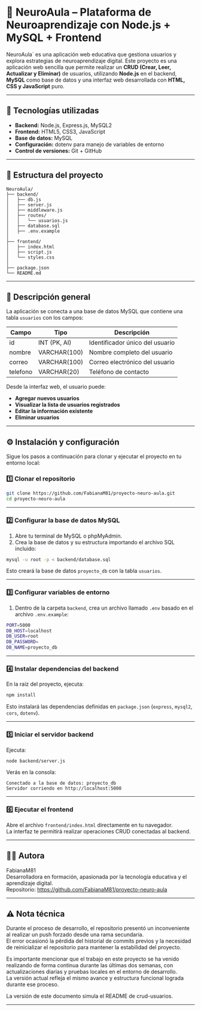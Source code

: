 # 🧠 NeuroAula – Plataforma de Neuroaprendizaje con Node.js + MySQL + Frontend

NeuroAula` es una aplicación web educativa que gestiona usuarios y explora estrategias de neuroaprendizaje digital. Este proyecto es una aplicación web sencilla que permite realizar un **CRUD (Crear, Leer, Actualizar y Eliminar)** de usuarios, utilizando **Node.js** en el backend, **MySQL** como base de datos y una interfaz web desarrollada con **HTML, CSS y JavaScript** puro.


---

## 🚀 Tecnologías utilizadas

- **Backend:** Node.js, Express.js, MySQL2  
- **Frontend:** HTML5, CSS3, JavaScript  
- **Base de datos:** MySQL  
- **Configuración:** dotenv para manejo de variables de entorno  
- **Control de versiones:** Git + GitHub  

---

## 📂 Estructura del proyecto

```
NeuroAula/
├── backend/
│   ├── db.js
│   ├── server.js
│   ├── middleware.js
│   ├── routes/
│   │   └── usuarios.js
│   ├── database.sql
│   ├── .env.example
│
├── frontend/
│   ├── index.html
│   ├── script.js
│   └── styles.css
│
├── package.json
└── README.md
```

---

## 🧾 Descripción general

La aplicación se conecta a una base de datos MySQL que contiene una tabla `usuarios` con los campos:

| Campo | Tipo | Descripción |
|-------|------|--------------|
| id | INT (PK, AI) | Identificador único del usuario |
| nombre | VARCHAR(100) | Nombre completo del usuario |
| correo | VARCHAR(100) | Correo electrónico del usuario |
| telefono | VARCHAR(20) | Teléfono de contacto |



Desde la interfaz web, el usuario puede:
- **Agregar nuevos usuarios**
- **Visualizar la lista de usuarios registrados**
- **Editar la información existente**
- **Eliminar usuarios**

---

## ⚙️ Instalación y configuración

Sigue los pasos a continuación para clonar y ejecutar el proyecto en tu entorno local:

### 1️⃣ Clonar el repositorio

```bash
git clone https://github.com/FabianaM81/proyecto-neuro-aula.git
cd proyecto-neuro-aula
```

---

### 2️⃣ Configurar la base de datos MySQL

1. Abre tu terminal de MySQL o phpMyAdmin.  
2. Crea la base de datos y su estructura importando el archivo SQL incluido:

```bash
mysql -u root -p < backend/database.sql
```

Esto creará la base de datos `proyecto_db` con la tabla `usuarios`.

---

### 3️⃣ Configurar variables de entorno

1. Dentro de la carpeta `backend`, crea un archivo llamado `.env` basado en el archivo `.env.example`:

```bash
PORT=5000
DB_HOST=localhost
DB_USER=root
DB_PASSWORD=
DB_NAME=proyecto_db
```

---

### 4️⃣ Instalar dependencias del backend

En la raíz del proyecto, ejecuta:

```bash
npm install
```

Esto instalará las dependencias definidas en `package.json` (`express`, `mysql2`, `cors`, `dotenv`).

---

### 5️⃣ Iniciar el servidor backend

Ejecuta:

```bash
node backend/server.js
```

Verás en la consola:

```
Conectado a la base de datos: proyecto_db
Servidor corriendo en http://localhost:5000
```

---

### 6️⃣ Ejecutar el frontend

Abre el archivo `frontend/index.html` directamente en tu navegador.  
La interfaz te permitirá realizar operaciones CRUD conectadas al backend.

---

## 👩‍💻 Autora

FabianaM81  
Desarrolladora en formación, apasionada por la tecnología educativa y el aprendizaje digital.  
Repositorio: https://github.com/FabianaM81/proyecto-neuro-aula

---

## ⚠️ Nota técnica

Durante el proceso de desarrollo, el repositorio presentó un inconveniente al realizar un push forzado desde una rama secundaria.  
El error ocasionó la pérdida del historial de commits previos y la necesidad de reinicializar el repositorio para mantener la estabilidad del proyecto.  

Es importante mencionar que el trabajo en este proyecto se ha venido realizando de forma continua durante las últimas dos semanas, con actualizaciones diarias y pruebas locales en el entorno de desarrollo.  
La versión actual refleja el mismo avance y estructura funcional lograda durante ese proceso.

La versión de este documento simula el README de crud-usuarios.

---